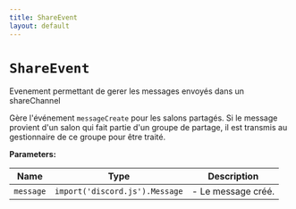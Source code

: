 ```yaml
---
title: ShareEvent
layout: default
---
```


# `ShareEvent`

Evenement permettant de gerer les messages envoyés dans un shareChannel

Gère l'événement `messageCreate` pour les salons partagés. Si le message provient d'un salon qui fait partie d'un groupe de partage, il est transmis au gestionnaire de ce groupe pour être traité.

**Parameters:**

| Name | Type | Description |
| ---- | ---- | ----------- |
| `message` | `import('discord.js').Message` | - Le message créé. |

